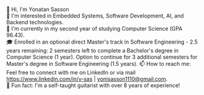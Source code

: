 👋 Hi, I'm Yonatan Sasson<br /> 
👀 I'm interested in Embedded Systems, Software Development, AI, and Backend technologies.<br /> 
🌱 I'm currently in my second year of studying Computer Science (GPA 96.43).<br /> 
🎓 Enrolled in an optional direct Master's track in Software Engineering - 2.5 years remaining:
    2 semesters left to complete a Bachelor's degree in Computer Science (1 year).
    Option to continue for 3 additional semesters for Master's degree in Software Engineering (1.5 years).
📫 How to reach me: Feel free to connect with me on LinkedIn or via mail<br />
https://www.linkedin.com/in/y-sas | yonisasson1110@gmail.com.<br /> 
🎸 Fun fact: I'm a self-taught guitarist with over 8 years of experience!

<!---
YonatanSas/YonatanSas is a ✨ special ✨ repository because its `README.md` (this file) appears on your GitHub profile.
You can click the Preview link to take a look at your changes.
--->
